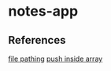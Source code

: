 # notes-app

## References
[file pathing](https://stackoverflow.com/questions/31504798/using-express-js-to-serve-html-file-along-with-scripts-css-and-images/31505061)
[push inside array](https://stackoverflow.com/questions/61473968/how-to-push-object-inside-an-array-while-writing-to-a-file-in-node-js)